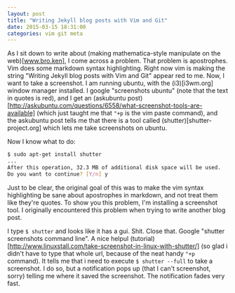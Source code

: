 ```yaml
---
layout: post
title: "Writing Jekyll blog posts with Vim and Git"
date: 2015-03-15 18:31:00
categories: vim git meta
---
```


As I sit down to write about (making mathematica-style manipulate on the web)[www.bro.ken], 
I come across a problem.  That problem is apostrophes.  Vim does some markdown syntax 
highlighting.  Right now vim is making the string "Writing Jekyll blog posts with Vim and Git"
appear red to me.  Now, I want to take a screenshot.  I am running ubuntu, with the (i3)[i3wm.org] 
window manager installed.  I google "screenshots ubuntu" (note that the text in quotes is red), and I get
an (askubuntu post)[http://askubuntu.com/questions/6558/what-screenshot-tools-are-available] (which just 
taught me that `"+p` is the vim paste command), and the askubuntu post tells me that there is a tool called
(shutter)[shutter-project.org] which lets me take screenshots on ubuntu.

Now I know what to do:
```bash
$ sudo apt-get install shutter
...
After this operation, 32.3 MB of additional disk space will be used.
Do you want to continue? [Y/n] y
```

Just to be clear, the original goal of this was to make the vim syntax highlighting be sane about apostrophes
in markdown, and not treat them like they're quotes.  To show you this problem, I'm installing a screenshot
tool.  I originally encountered this problem when trying to write another blog post.

I type `$ shutter` and looks like it has a gui.  Shit.  Close that.  Google "shutter screenshots command line".  A nice helpul (tutorial)[http://www.linuxstall.com/take-screenshot-in-linux-with-shutter/] (so glad i didn't have to type that whole url, because of the neat handy `"+p` command). It tells me that i need to execute `$ shutter --full` to take a screenshot.  I do so, but a notification pops up (that I can't screenshot, sorry) telling me where it saved the screenshot.  The notification fades very fast. 
